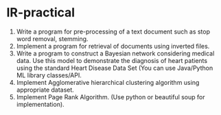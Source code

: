 # IR-practical
1. Write a program for pre-processing of a text document such as stop word removal, stemming.
2. Implement a program for retrieval of documents using inverted files.
3. Write a program to construct a Bayesian network considering medical data. Use this model to demonstrate the diagnosis of heart patients using the standard Heart Disease Data Set (You can use Java/Python ML library classes/API.
4. Implement Agglomerative hierarchical clustering algorithm using appropriate dataset. 
5. Implement Page Rank Algorithm. (Use python or beautiful soup for implementation).
